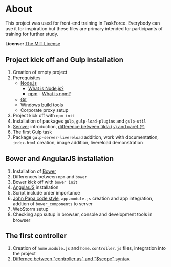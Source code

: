 # About
This project was used for front-end training in TaskForce. Everybody can use it for inspiration but these files are primary intended for participants of training for further study.

**License:** [The MIT License](https://github.com/akarienta/taskforce-training/blob/master/LICENSE.md)

## Project kick off and Gulp installation
 1. Creation of empty project
 2. Prerequisites
	 - [Node.js](http://nodejs.org)
		 - [What is Node.js?](https://nodejs.org/en/about)
		 -  [npm](https://www.npmjs.com) - [What is npm?](https://docs.npmjs.com/getting-started/what-is-npm)
	 - [Git](https://git-scm.com)
	 - Windows build tools
	 - Corporate proxy setup
 3. Project kick off with `npm init`
 4. Installation of packages  `gulp`, `gulp-load-plugins` and `gulp-util`
 5. [Semver](http://semver.org) introduction, [difference between tilda (~) and caret (^)](https://nodesource.com/blog/semver-tilde-and-caret)
 6.  The first Gulp task
 7. Package `gulp-server-livereload` addition, work with documentation, `index.html` creation, image addition, livereload demonstration

## Bower and AngularJS installation
 1. Installation of [Bower](http://bower.io)
 2. Differences between `npm` and `bower`
 3. Bower kick off with `bower init`
 4. [AngularJS](https://angularjs.org) installation
 5. Script include order importance
 6. [John Papa code style](https://github.com/johnpapa/angular-styleguide), `app.module.js` creation and app integration, addtion of `bower_components` to server
 7. WebStorm setup
 8. Checking app sutup in browser, console and development tools in browser

## The first controller
 1. Creation of `home.module.js` and `home.controller.js` files, integration into the project
 2. [Differnce between "controller as" and "$scope" syntax](http://codetunnel.io/angularjs-controller-as-or-scope)
